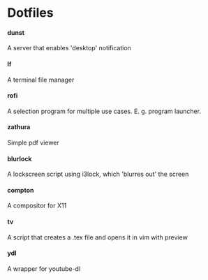 # Dotfiles

#### dunst
A server that enables 'desktop' notification

#### lf
A terminal file manager

#### rofi
A selection program for multiple use cases. E. g. program launcher.

#### zathura
Simple pdf viewer

#### blurlock
A lockscreen script using i3lock, which 'blurres out' the screen

#### compton
A compositor for X11

#### tv
A script that creates a .tex file and opens it in vim with preview

#### ydl
A wrapper for youtube-dl
